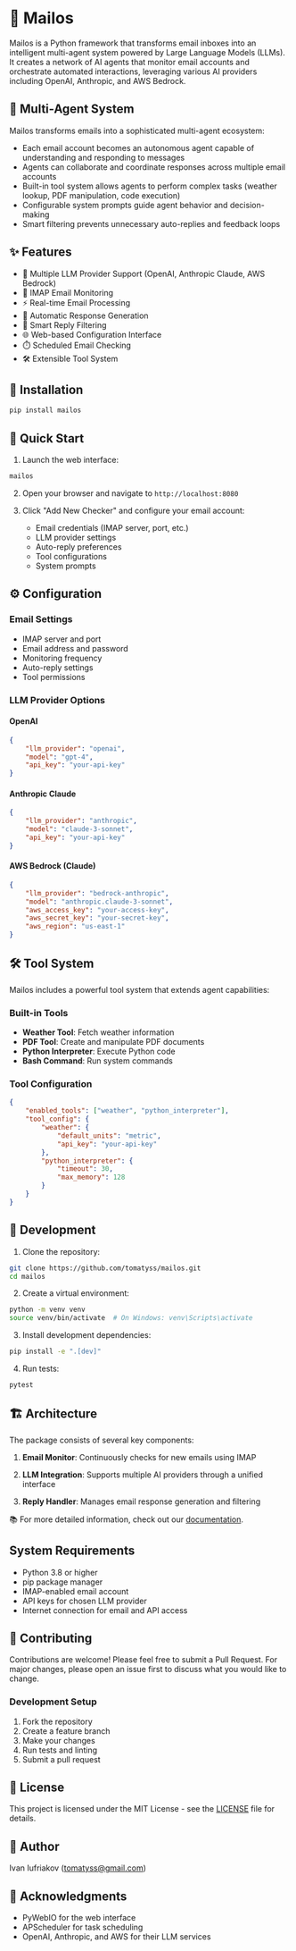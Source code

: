 # 📯 Mailos

Mailos is a Python framework that transforms email inboxes into an intelligent multi-agent system powered by Large Language Models (LLMs). It creates a network of AI agents that monitor email accounts and orchestrate automated interactions, leveraging various AI providers including OpenAI, Anthropic, and AWS Bedrock.

## 🤖 Multi-Agent System

Mailos transforms emails into a sophisticated multi-agent ecosystem:
- Each email account becomes an autonomous agent capable of understanding and responding to messages
- Agents can collaborate and coordinate responses across multiple email accounts
- Built-in tool system allows agents to perform complex tasks (weather lookup, PDF manipulation, code execution)
- Configurable system prompts guide agent behavior and decision-making
- Smart filtering prevents unnecessary auto-replies and feedback loops

## ✨ Features

- 🤖 Multiple LLM Provider Support (OpenAI, Anthropic Claude, AWS Bedrock)
- 📧 IMAP Email Monitoring
- ⚡ Real-time Email Processing
- 🔄 Automatic Response Generation
- 🎯 Smart Reply Filtering
- 🌐 Web-based Configuration Interface
- ⏱️ Scheduled Email Checking
- 🛠️ Extensible Tool System

## 🚀 Installation

```bash
pip install mailos
```

## 🏃 Quick Start

1. Launch the web interface:

```bash
mailos
```

2. Open your browser and navigate to `http://localhost:8080`

3. Click "Add New Checker" and configure your email account:
   - Email credentials (IMAP server, port, etc.)
   - LLM provider settings
   - Auto-reply preferences
   - Tool configurations
   - System prompts

## ⚙️ Configuration

### Email Settings
- IMAP server and port
- Email address and password
- Monitoring frequency
- Auto-reply settings
- Tool permissions

### LLM Provider Options

#### OpenAI

```json
{
    "llm_provider": "openai",
    "model": "gpt-4",
    "api_key": "your-api-key"
}
```

#### Anthropic Claude

```json
{
    "llm_provider": "anthropic",
    "model": "claude-3-sonnet",
    "api_key": "your-api-key"
}
```

#### AWS Bedrock (Claude)

```json
{
    "llm_provider": "bedrock-anthropic",
    "model": "anthropic.claude-3-sonnet",
    "aws_access_key": "your-access-key",
    "aws_secret_key": "your-secret-key",
    "aws_region": "us-east-1"
}
```

## 🛠️ Tool System

Mailos includes a powerful tool system that extends agent capabilities:

### Built-in Tools
- **Weather Tool**: Fetch weather information
- **PDF Tool**: Create and manipulate PDF documents
- **Python Interpreter**: Execute Python code
- **Bash Command**: Run system commands

### Tool Configuration

```json
{
    "enabled_tools": ["weather", "python_interpreter"],
    "tool_config": {
        "weather": {
            "default_units": "metric",
            "api_key": "your-api-key"
        },
        "python_interpreter": {
            "timeout": 30,
            "max_memory": 128
        }
    }
}
```

## 🔧 Development

1. Clone the repository:

```bash
git clone https://github.com/tomatyss/mailos.git
cd mailos
```

2. Create a virtual environment:

```bash
python -m venv venv
source venv/bin/activate  # On Windows: venv\Scripts\activate
```

3. Install development dependencies:

```bash
pip install -e ".[dev]"
```

4. Run tests:

```bash
pytest
```

## 🏗️ Architecture

The package consists of several key components:

1. **Email Monitor**: Continuously checks for new emails using IMAP

2. **LLM Integration**: Supports multiple AI providers through a unified interface

3. **Reply Handler**: Manages email response generation and filtering

📚 For more detailed information, check out our [documentation](https://tomatyss.github.io/mailos/).

## System Requirements

- Python 3.8 or higher
- pip package manager
- IMAP-enabled email account
- API keys for chosen LLM provider
- Internet connection for email and API access

## 🤝 Contributing

Contributions are welcome! Please feel free to submit a Pull Request. For major changes, please open an issue first to discuss what you would like to change.

### Development Setup
1. Fork the repository
2. Create a feature branch
3. Make your changes
4. Run tests and linting
5. Submit a pull request

## 📄 License

This project is licensed under the MIT License - see the [LICENSE](LICENSE) file for details.

## 👤 Author

Ivan Iufriakov (tomatyss@gmail.com)

## 🙏 Acknowledgments

- PyWebIO for the web interface
- APScheduler for task scheduling
- OpenAI, Anthropic, and AWS for their LLM services
